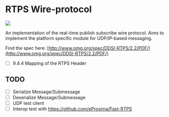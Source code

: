 RTPS Wire-protocol
======

<img src="https://travis-ci.org/xdds/rtps.svg?branch=master">

An implementation of the real-time publish subscribe wire protocol. Aims to implement the platform specific module for UDP/IP-based messaging.

Find the spec here: [http://www.omg.org/spec/DDSI-RTPS/2.2/PDF/](http://www.omg.org/spec/DDSI-RTPS/2.2/PDF/)

  - [ ] 9.4.4 Mapping of the RTPS Header

TODO
----

 - [ ] Serialize Message/Submessage
 - [ ] Deserialize Message/Submessage
 - [ ] UDP test client
 - [ ] Interop test with https://github.com/eProsima/Fast-RTPS
